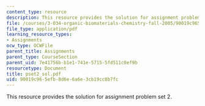 ```yaml
---
content_type: resource
description: This resource provides the solution for assignment problem set 2.
file: /courses/3-034-organic-biomaterials-chemistry-fall-2005/90019c965efb8d6e6a6e3cb19cc8b7fc_pset2_sol.pdf
file_type: application/pdf
learning_resource_types:
- Assignments
ocw_type: OCWFile
parent_title: Assignments
parent_type: CourseSection
parent_uid: 7e41756b-b1e1-741e-5715-5fd511c0ef9b
resourcetype: Document
title: pset2_sol.pdf
uid: 90019c96-5efb-8d6e-6a6e-3cb19cc8b7fc
---
```

This resource provides the solution for assignment problem set 2.

